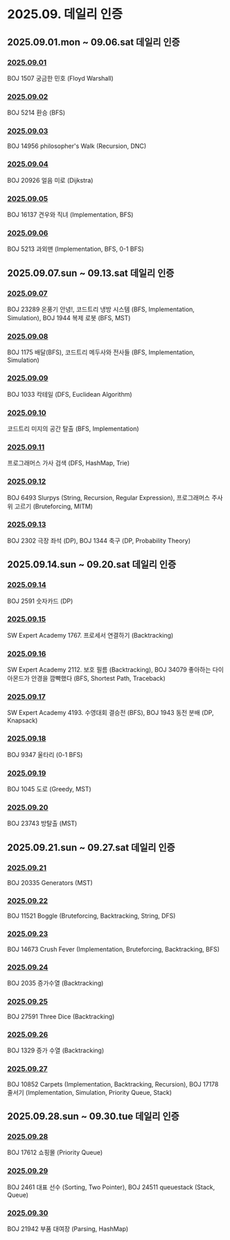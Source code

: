 # 2025.09. 데일리 인증

## 2025.09.01.mon ~ 09.06.sat 데일리 인증

### [2025.09.01](https://github.com/jwelyl/daily_certification/blob/main/2025/09/01/25_09_01_daily_certification.md)
BOJ 1507 궁금한 민호 (Floyd Warshall)

### [2025.09.02](https://github.com/jwelyl/daily_certification/blob/main/2025/09/02/25_09_02_daily_certification.md)
BOJ 5214 환승 (BFS)

### [2025.09.03](https://github.com/jwelyl/daily_certification/blob/main/2025/09/03/25_09_03_daily_certification.md)
BOJ 14956 philosopher's Walk (Recursion, DNC)

### [2025.09.04](https://github.com/jwelyl/daily_certification/blob/main/2025/09/04/25_09_04_daily_certification.md)
BOJ 20926 얼음 미로 (Dijkstra)

### [2025.09.05](https://github.com/jwelyl/daily_certification/blob/main/2025/09/05/25_09_05_daily_certification.md)
BOJ 16137 견우와 직녀 (Implementation, BFS)

### [2025.09.06](https://github.com/jwelyl/daily_certification/blob/main/2025/09/06/25_09_06_daily_certification.md)
BOJ 5213 과외맨 (Implementation, BFS, 0-1 BFS)

## 2025.09.07.sun ~ 09.13.sat 데일리 인증

### [2025.09.07](https://github.com/jwelyl/daily_certification/blob/main/2025/09/07/25_09_07_daily_certification.md)
BOJ 23289 온풍기 안녕!, 코드트리 냉방 시스템 (BFS, Implementation, Simulation), BOJ 1944 복제 로봇 (BFS, MST)

### [2025.09.08](https://github.com/jwelyl/daily_certification/blob/main/2025/09/08/25_09_08_daily_certification.md)
BOJ 1175 배달(BFS), 코드트리 메두사와 전사들 (BFS, Implementation, Simulation)

### [2025.09.09](https://github.com/jwelyl/daily_certification/blob/main/2025/09/09/25_09_09_daily_certification.md)
BOJ 1033 칵테일 (DFS, Euclidean Algorithm)

### [2025.09.10](https://github.com/jwelyl/daily_certification/blob/main/2025/09/10/25_09_10_daily_certification.md)
코드트리 미지의 공간 탈출 (BFS, Implementation)

### [2025.09.11](https://github.com/jwelyl/daily_certification/blob/main/2025/09/11/25_09_11_daily_certification.md)
프로그래머스 가사 검색 (DFS, HashMap, Trie)

### [2025.09.12](https://github.com/jwelyl/daily_certification/blob/main/2025/09/12/25_09_12_daily_certification.md)
BOJ 6493 Slurpys (String, Recursion, Regular Expression), 프로그래머스 주사위 고르기 (Bruteforcing, MITM)

### [2025.09.13](https://github.com/jwelyl/daily_certification/blob/main/2025/09/13/25_09_13_daily_certification.md)
BOJ 2302 극장 좌석 (DP), BOJ 1344 축구 (DP, Probability Theory)

## 2025.09.14.sun ~ 09.20.sat 데일리 인증

### [2025.09.14](https://github.com/jwelyl/daily_certification/blob/main/2025/09/14/25_09_14_daily_certification.md)
BOJ 2591 숫자카드 (DP)

### [2025.09.15](https://github.com/jwelyl/daily_certification/blob/main/2025/09/15/25_09_15_daily_certification.md)
SW Expert Academy 1767. 프로세서 연결하기 (Backtracking)

### [2025.09.16](https://github.com/jwelyl/daily_certification/blob/main/2025/09/16/25_09_16_daily_certification.md)
SW Expert Academy 2112. 보호 필름 (Backtracking), BOJ 34079 좋아하는 다이아몬드가 안경을 깜빡했다 (BFS, Shortest Path, Traceback)

### [2025.09.17](https://github.com/jwelyl/daily_certification/blob/main/2025/09/17/25_09_17_daily_certification.md)
SW Expert Academy 4193. 수영대회 결승전 (BFS), BOJ 1943 동전 분배 (DP, Knapsack)

### [2025.09.18](https://github.com/jwelyl/daily_certification/blob/main/2025/09/18/25_09_18_daily_certification.md)
BOJ 9347 울타리 (0-1 BFS)

### [2025.09.19](https://github.com/jwelyl/daily_certification/blob/main/2025/09/19/25_09_19_daily_certification.md)
BOJ 1045 도로 (Greedy, MST)

### [2025.09.20](https://github.com/jwelyl/daily_certification/blob/main/2025/09/20/25_09_20_daily_certification.md)
BOJ 23743 방탈출 (MST)

## 2025.09.21.sun ~ 09.27.sat 데일리 인증

### [2025.09.21](https://github.com/jwelyl/daily_certification/blob/main/2025/09/21/25_09_21_daily_certification.md)
BOJ 20335 Generators (MST)

### [2025.09.22](https://github.com/jwelyl/daily_certification/blob/main/2025/09/22/25_09_22_daily_certification.md)
BOJ 11521 Boggle (Bruteforcing, Backtracking, String, DFS)

### [2025.09.23](https://github.com/jwelyl/daily_certification/blob/main/2025/09/23/25_09_23_daily_certification.md)
BOJ 14673 Crush Fever (Implementation, Bruteforcing, Backtracking, BFS)

### [2025.09.24](https://github.com/jwelyl/daily_certification/blob/main/2025/09/24/25_09_24_daily_certification.md)
BOJ 2035 증가수열 (Backtracking)

### [2025.09.25](https://github.com/jwelyl/daily_certification/blob/main/2025/09/25/25_09_25_daily_certification.md)
BOJ 27591 Three Dice (Backtracking)

### [2025.09.26](https://github.com/jwelyl/daily_certification/blob/main/2025/09/26/25_09_26_daily_certification.md)
BOJ 1329 증가 수열 (Backtracking)

### [2025.09.27](https://github.com/jwelyl/daily_certification/blob/main/2025/09/27/25_09_27_daily_certification.md)
BOJ 10852 Carpets (Implementation, Backtracking, Recursion), BOJ 17178 줄서기 (Implementation, Simulation, Priority Queue, Stack)

## 2025.09.28.sun ~ 09.30.tue 데일리 인증

### [2025.09.28](https://github.com/jwelyl/daily_certification/blob/main/2025/09/28/25_09_28_daily_certification.md)
BOJ 17612 쇼핑몰 (Priority Queue)

### [2025.09.29](https://github.com/jwelyl/daily_certification/blob/main/2025/09/29/25_09_29_daily_certification.md)
BOJ 2461 대표 선수 (Sorting, Two Pointer), BOJ 24511 queuestack (Stack, Queue)

### [2025.09.30](https://github.com/jwelyl/daily_certification/blob/main/2025/09/30/25_09_30_daily_certification.md)
BOJ 21942 부품 대여장 (Parsing, HashMap)